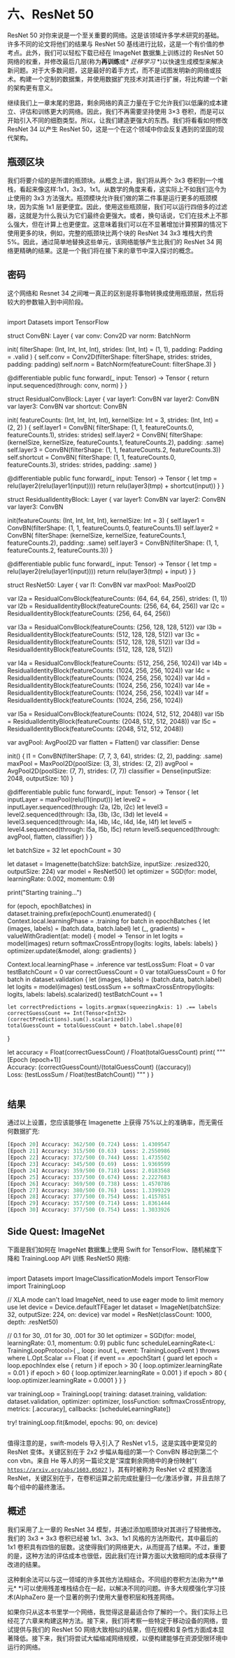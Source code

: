 # 六、ResNet 50

ResNet 50 对你来说是一个至关重要的网络。这是该领域许多学术研究的基础。许多不同的论文将他们的结果与 ResNet 50 基线进行比较，这是一个有价值的参考点。此外，我们可以轻松下载已经在 ImageNet 数据集上训练过的 ResNet 50 网络的权重，并修改最后几层(称为**再训练**或* *迁移学习* *)以快速生成模型来解决新问题。对于大多数问题，这是最好的着手方式，而不是试图发明新的网络或技术。构建一个定制的数据集，并使用数据扩充技术对其进行扩展，将比构建一个新的架构更有意义。

继续我们上一章末尾的思路，剩余网络的真正力量在于它允许我们以低廉的成本建立、评估和训练更大的网络。因此，我们不再需要坚持使用 3×3 卷积，而是可以开始引入不同的细胞类型。所以，让我们建造更强大的东西。我们将看看如何修改 ResNet 34 以产生 ResNet 50，这是一个在这个领域中你会反复遇到的坚固的现代架构。

## 瓶颈区块

我们将要介绍的是所谓的瓶颈块。从概念上讲，我们将从两个 3x3 卷积到一个堆栈，看起来像这样:1x1，3x3，1x1。从数学的角度来看，这实际上不如我们迄今为止使用的 3x3 方法强大。瓶颈模块允许我们做的第二件事是运行更多的瓶颈模块，因为实施 1x1 层更便宜。因此，使用这些瓶颈层，我们可以运行四倍多的过滤器，这就是为什么我认为它们最终会更强大。或者，换句话说，它们在技术上不那么强大，但在计算上也更便宜。这意味着我们可以在不显著增加计算预算的情况下使用更多的块，例如，完整的瓶颈块比两个块的 ResNet 34 3x3 堆栈大约贵 5%。因此，通过简单地替换这些单元，该网络能够产生比我们的 ResNet 34 网络更精确的结果。这是一个我们将在接下来的章节中深入探讨的概念。

## 密码

这个网络和 Resnet 34 之间唯一真正的区别是将事物转换成使用瓶颈层，然后将较大的参数输入到中间阶段。

```py
```
import Datasets
import TensorFlow

struct ConvBN: Layer {
  var conv: Conv2D<Float>
  var norm: BatchNorm<Float>

  init(
    filterShape: (Int, Int, Int, Int),
    strides: (Int, Int) = (1, 1),
    padding: Padding = .valid
  ) {
    self.conv = Conv2D(filterShape: filterShape, strides: strides, padding: padding)
    self.norm = BatchNorm(featureCount: filterShape.3)
  }

  @differentiable
  public func forward(_ input: Tensor<Float>) -> Tensor<Float> {
    return input.sequenced(through: conv, norm)
  }
}

struct ResidualConvBlock: Layer {
  var layer1: ConvBN
  var layer2: ConvBN
  var layer3: ConvBN
  var shortcut: ConvBN

  init(
    featureCounts: (Int, Int, Int, Int),
    kernelSize: Int = 3,
    strides: (Int, Int) = (2, 2)
  ) {
    self.layer1 = ConvBN(
      filterShape: (1, 1, featureCounts.0, featureCounts.1),
      strides: strides)
    self.layer2 = ConvBN(
      filterShape: (kernelSize, kernelSize, featureCounts.1, featureCounts.2),
      padding: .same)
    self.layer3 = ConvBN(filterShape: (1, 1, featureCounts.2, featureCounts.3))
    self.shortcut = ConvBN(
      filterShape: (1, 1, featureCounts.0, featureCounts.3),
      strides: strides,
      padding: .same)
  }

  @differentiable
  public func forward(_ input: Tensor<Float>) -> Tensor<Float> {
    let tmp = relu(layer2(relu(layer1(input))))
    return relu(layer3(tmp) + shortcut(input))
  }
}

struct ResidualIdentityBlock: Layer {
  var layer1: ConvBN
  var layer2: ConvBN
  var layer3: ConvBN

  init(featureCounts: (Int, Int, Int, Int), kernelSize: Int = 3) {
    self.layer1 = ConvBN(filterShape: (1, 1, featureCounts.0, featureCounts.1))
    self.layer2 = ConvBN(
      filterShape: (kernelSize, kernelSize, featureCounts.1, featureCounts.2),
      padding: .same)
    self.layer3 = ConvBN(filterShape: (1, 1, featureCounts.2, featureCounts.3))
  }

  @differentiable
  public func forward(_ input: Tensor<Float>) -> Tensor<Float> {
    let tmp = relu(layer2(relu(layer1(input))))
    return relu(layer3(tmp) + input)
  }
}

struct ResNet50: Layer {
  var l1: ConvBN
  var maxPool: MaxPool2D<Float>

  var l2a = ResidualConvBlock(featureCounts: (64, 64, 64, 256), strides: (1, 1))
  var l2b = ResidualIdentityBlock(featureCounts: (256, 64, 64, 256))
  var l2c = ResidualIdentityBlock(featureCounts: (256, 64, 64, 256))

  var l3a = ResidualConvBlock(featureCounts: (256, 128, 128, 512))
  var l3b = ResidualIdentityBlock(featureCounts: (512, 128, 128, 512))
  var l3c = ResidualIdentityBlock(featureCounts: (512, 128, 128, 512))
  var l3d = ResidualIdentityBlock(featureCounts: (512, 128, 128, 512))

  var l4a = ResidualConvBlock(featureCounts: (512, 256, 256, 1024))
  var l4b = ResidualIdentityBlock(featureCounts: (1024, 256, 256, 1024))
  var l4c = ResidualIdentityBlock(featureCounts: (1024, 256, 256, 1024))
  var l4d = ResidualIdentityBlock(featureCounts: (1024, 256, 256, 1024))
  var l4e = ResidualIdentityBlock(featureCounts: (1024, 256, 256, 1024))
  var l4f = ResidualIdentityBlock(featureCounts: (1024, 256, 256, 1024))

  var l5a = ResidualConvBlock(featureCounts: (1024, 512, 512, 2048))
  var l5b = ResidualIdentityBlock(featureCounts: (2048, 512, 512, 2048))
  var l5c = ResidualIdentityBlock(featureCounts: (2048, 512, 512, 2048))

  var avgPool: AvgPool2D<Float>
  var flatten = Flatten<Float>()
  var classifier: Dense<Float>

  init() {
    l1 = ConvBN(filterShape: (7, 7, 3, 64), strides: (2, 2), padding: .same)
    maxPool = MaxPool2D(poolSize: (3, 3), strides: (2, 2))
    avgPool = AvgPool2D(poolSize: (7, 7), strides: (7, 7))
    classifier = Dense(inputSize: 2048, outputSize: 10)
  }

  @differentiable
  public func forward(_ input: Tensor<Float>) -> Tensor<Float> {
    let inputLayer = maxPool(relu(l1(input)))
    let level2 = inputLayer.sequenced(through: l2a, l2b, l2c)
    let level3 = level2.sequenced(through: l3a, l3b, l3c, l3d)
    let level4 = level3.sequenced(through: l4a, l4b, l4c, l4d, l4e, l4f)
    let level5 = level4.sequenced(through: l5a, l5b, l5c)
    return level5.sequenced(through: avgPool, flatten, classifier)
  }
}

let batchSize = 32
let epochCount = 30

let dataset = Imagenette(batchSize: batchSize, inputSize: .resized320, outputSize: 224)
var model = ResNet50()
let optimizer = SGD(for: model, learningRate: 0.002, momentum: 0.9)

print("Starting training...")

for (epoch, epochBatches) in dataset.training.prefix(epochCount).enumerated() {
  Context.local.learningPhase = .training
  for batch in epochBatches {
    let (images, labels) = (batch.data, batch.label)
    let (_, gradients) = valueWithGradient(at: model) { model -> Tensor<Float> in
      let logits = model(images)
      return softmaxCrossEntropy(logits: logits, labels: labels)
    }
    optimizer.update(&model, along: gradients)
  }

  Context.local.learningPhase = .inference
  var testLossSum: Float = 0
  var testBatchCount = 0
  var correctGuessCount = 0
  var totalGuessCount = 0
  for batch in dataset.validation {
    let (images, labels) = (batch.data, batch.label)
    let logits = model(images)
    testLossSum += softmaxCrossEntropy(logits: logits, labels: labels).scalarized()
    testBatchCount += 1

    let correctPredictions = logits.argmax(squeezingAxis: 1) .== labels
    correctGuessCount += Int(Tensor<Int32>(correctPredictions).sum().scalarized())
    totalGuessCount = totalGuessCount + batch.label.shape[0]
  }

  let accuracy = Float(correctGuessCount) / Float(totalGuessCount)
  print(
    """
    [Epoch \(epoch+1)] \
    Accuracy: \(correctGuessCount)/\(totalGuessCount) (\(accuracy)) \
    Loss: \(testLossSum / Float(testBatchCount))
    """
  )
}
```py

```

## 结果

通过以上设置，您应该能够在 Imagenette 上获得 75%以上的准确率，而无需任何数据扩充:

```py
[Epoch 20] Accuracy: 362/500 (0.724) Loss: 1.4309547
[Epoch 21] Accuracy: 315/500 (0.63)  Loss: 2.2550986
[Epoch 22] Accuracy: 372/500 (0.744) Loss: 1.4735502
[Epoch 23] Accuracy: 345/500 (0.69)  Loss: 1.9369599
[Epoch 24] Accuracy: 359/500 (0.718) Loss: 2.0183568
[Epoch 25] Accuracy: 337/500 (0.674) Loss: 2.2227683
[Epoch 26] Accuracy: 369/500 (0.738) Loss: 1.4570786
[Epoch 27] Accuracy: 380/500 (0.76)  Loss: 1.3399329
[Epoch 28] Accuracy: 377/500 (0.754) Loss: 1.4157851
[Epoch 29] Accuracy: 357/500 (0.714) Loss: 1.8361444
[Epoch 30] Accuracy: 377/500 (0.754) Loss: 1.3033926

```

## Side Quest: ImageNet

下面是我们如何在 ImageNet 数据集上使用 Swift for TensorFlow、随机梯度下降和 TrainingLoop API 训练 ResNet50 网络:

```py
```
import Datasets
import ImageClassificationModels
import TensorFlow
import TrainingLoop

// XLA mode can't load ImageNet, need to use eager mode to limit memory use
let device = Device.defaultTFEager
let dataset = ImageNet(batchSize: 32, outputSize: 224, on: device)
var model = ResNet(classCount: 1000, depth: .resNet50)

// 0.1 for 30, .01 for 30, .001 for 30
let optimizer = SGD(for: model, learningRate: 0.1, momentum: 0.9)
public func scheduleLearningRate<L: TrainingLoopProtocol>(
  _ loop: inout L, event: TrainingLoopEvent
) throws where L.Opt.Scalar == Float {
  if event == .epochStart {
    guard let epoch = loop.epochIndex else  { return }
    if epoch > 30 { loop.optimizer.learningRate = 0.01 }
    if epoch > 60 { loop.optimizer.learningRate = 0.001 }
    if epoch > 80 { loop.optimizer.learningRate = 0.0001 }
  }
}

var trainingLoop = TrainingLoop(
  training: dataset.training,
  validation: dataset.validation,
  optimizer: optimizer,
  lossFunction: softmaxCrossEntropy,
  metrics: [.accuracy],
  callbacks: [scheduleLearningRate])

try! trainingLoop.fit(&model, epochs: 90, on: device)
```py

```

值得注意的是，swift-models 导入引入了 ResNet v1.5，这是实践中更常见的 ResNet 变体。关键区别在于 2x2 步幅从每组的第一个 ConvBN 移动到第二个 con vbn。来自 He 等人的另一篇论文是“深度剩余网络中的身份映射”( [`https://arxiv.org/abs/1603.05027`](https://arxiv.org/abs/1603.05027) )，其有时被称为 ResNet v2 或预激活 ResNet，关键区别在于，在卷积运算之前完成批量归一化/激活步骤，并且去除了每个组中的最终激活。

## 概述

我们采用了上一章的 ResNet 34 模型，并通过添加瓶颈块对其进行了轻微修改。我们的 3x3 + 3x3 卷积已经被 1x1、3x3、1x1 风格的方法所取代，其中最后的 1x1 卷积具有四倍的层数。这使得我们的网络更大，从而提高了结果。不过，重要的是，这种方法的评估成本也很低，因此我们在计算方面以大致相同的成本获得了改进的结果。

这种剩余法可以与这一领域的许多其他方法相结合。不同组的卷积方法(称为**单元* *)可以使用残差堆栈结合在一起，以解决不同的问题。许多大规模强化学习技术(AlphaZero 是一个显著的例子)使用大量卷积层和残差网络。

如果你只从这本书里学一个网络，我觉得这是最适合你了解的一个。我们实际上已经花了六章来构建这种方法。接下来，我们将考察一些特定于移动设备的网络，尝试提供与我们的 ResNet 50 网络大致相似的结果，但在规模和复杂性方面成本显著降低。接下来，我们将尝试大幅缩减网络规模，以便构建能够在资源受限环境中运行的网络。